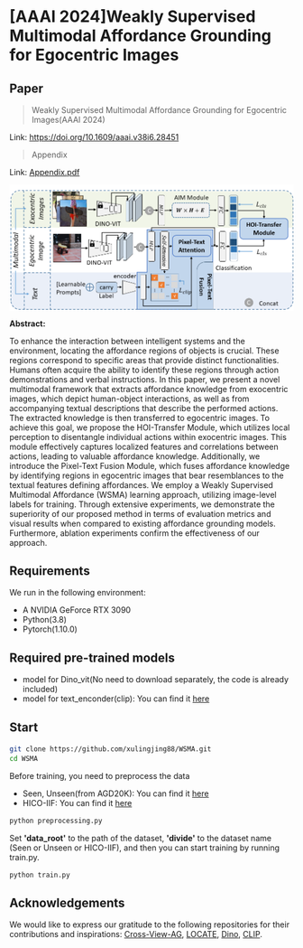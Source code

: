 # [AAAI 2024]Weakly Supervised Multimodal Affordance Grounding for Egocentric Images
## Paper
>Weakly Supervised Multimodal Affordance Grounding for Egocentric Images(AAAI 2024)
 
Link: https://doi.org/10.1609/aaai.v38i6.28451

>Appendix
  
Link: [Appendix.pdf](/docs)

<p align="center"><img src="images/pipelline.png" align="center"> <br></p>

**Abstract:**

To enhance the interaction between intelligent systems and the environment, locating the affordance regions of objects is crucial. These regions correspond to specific areas that provide distinct functionalities. Humans often acquire the ability to identify these regions through action demonstrations and verbal instructions. In this paper, we present a novel multimodal framework that extracts affordance knowledge from exocentric images, which depict human-object interactions, as well as from accompanying textual descriptions that describe the performed actions. The extracted knowledge is then transferred to egocentric images. To achieve this goal, we propose the HOI-Transfer Module, which utilizes local perception to disentangle individual actions within exocentric images. This module effectively captures localized features and correlations between actions, leading to valuable affordance knowledge. Additionally, we introduce the Pixel-Text Fusion Module, which fuses affordance knowledge by identifying regions in egocentric images that bear resemblances to the textual features defining affordances. We employ a Weakly Supervised Multimodal Affordance (WSMA) learning approach, utilizing image-level labels for training. Through extensive experiments, we demonstrate the superiority of our proposed method in terms of evaluation metrics and visual results when compared to existing affordance grounding models. Furthermore, ablation experiments confirm the effectiveness of our approach.

## Requirements
We run in the following environment: 
- A NVIDIA GeForce RTX 3090
- Python(3.8)
- Pytorch(1.10.0)

## Required pre-trained models
- model for Dino_vit(No need to download separately, the code is already included)
- model for text_enconder(clip): You can find it [here](https://openaipublic.azureedge.net/clip/models/afeb0e10f9e5a86da6080e35cf09123aca3b358a0c3e3b6c78a7b63bc04b6762/RN50.pt)

## Start
```bash
git clone https://github.com/xulingjing88/WSMA.git
cd WSMA
```
Before training, you need to preprocess the data
- Seen, Unseen(from AGD20K): You can find it [here](https://github.com/lhc1224/Cross-View-AG/tree/main/code/cvpr)
- HICO-IIF: You can find it [here](https://pan.baidu.com/s/1imzN-mRaWLIyDLZ80NibxQ?pwd=c878)
```bash
python preprocessing.py
```
Set **'data_root'** to the path of the dataset, **'divide'** to the dataset name (Seen or Unseen or HICO-IIF), and then you can start training by running train.py.
```bash
python train.py
```

## Acknowledgements
We would like to express our gratitude to the following repositories for their contributions and inspirations: [Cross-View-AG](https://github.com/lhc1224/Cross-View-AG), [LOCATE](https://github.com/Reagan1311/LOCATE), [Dino](https://github.com/facebookresearch/dino), [CLIP](https://github.com/openai/CLIP).


